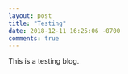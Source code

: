 ```yaml
---
layout: post
title: "Testing"
date: 2018-12-11 16:25:06 -0700
comments: true
---
```


This is a testing blog.
